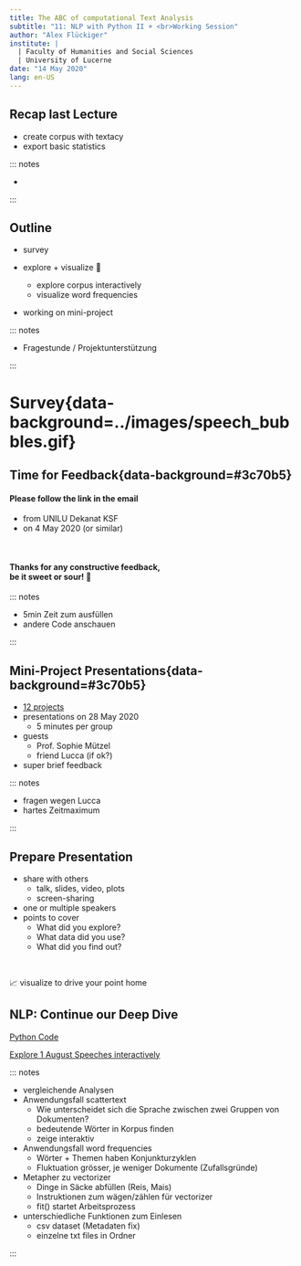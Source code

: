 ```yaml
---
title: The ABC of computational Text Analysis
subtitle: "11: NLP with Python II + <br>Working Session"
author: "Alex Flückiger"
institute: |
  | Faculty of Humanities and Social Sciences
  | University of Lucerne
date: "14 May 2020"
lang: en-US
---
```




## Recap last Lecture

- create corpus with textacy
- export basic statistics

::: notes

- 

:::

## Outline

- survey

- explore + visualize  :art:

  - explore corpus interactively
  - visualize word frequencies

- working on mini-project

  

::: notes

- Fragestunde / Projektunterstützung

:::



# Survey{data-background=../images/speech_bubbles.gif}

## Time for Feedback{data-background=#3c70b5}

#### Please follow the link in the email

- from UNILU Dekanat KSF
- on 4 May 2020 (or similar)



<br>

#### Thanks for any constructive feedback, <br> be it sweet or sour! :mega:

::: notes

- 5min Zeit zum ausfüllen
- andere Code anschauen



:::

## Mini-Project Presentations{data-background=#3c70b5}

- [12 projects](https://docs.google.com/spreadsheets/d/1j-jv9b0hCGbxJ_8deNEO2Xds46m806m3f8iTaaN8l4I/edit#gid=0)
- presentations on 28 May 2020
  - 5 minutes per group
- guests
  - Prof. Sophie Mützel
  - friend Lucca (if ok?)
- super brief feedback

::: notes

- fragen wegen Lucca
- hartes Zeitmaximum 

:::

## Prepare Presentation

- share with others
  - talk, slides, video, plots
  - screen-sharing
- one or multiple speakers
- points to cover
  - What did you explore?
  - What data did you use?
  - What did you find out?

<br>

:chart_with_upwards_trend: visualize to drive your point home



## NLP: Continue our Deep Dive

[Python Code](https://github.com/aflueckiger/KED2020/blob/master/scripts/KED2020_10.ipynb)

[Explore 1 August Speeches interactively](https://aflueckiger.github.io/KED2020/analysis/viz_party_differences.html)





::: notes

- vergleichende Analysen
- Anwendungsfall scattertext
  - Wie unterscheidet sich die Sprache zwischen zwei Gruppen von Dokumenten?
  - bedeutende Wörter in Korpus finden
  - zeige interaktiv
- Anwendungsfall word frequencies
  - Wörter + Themen haben Konjunkturzyklen
  - Fluktuation grösser, je weniger Dokumente (Zufallsgründe)
- Metapher zu vectorizer 
  - Dinge in Säcke abfüllen (Reis, Mais)
  - Instruktionen zum wägen/zählen für vectorizer
  - fit() startet Arbeitsprozess
- unterschiedliche Funktionen zum Einlesen
  - csv dataset (Metadaten fix)
  - einzelne txt files in Ordner

:::